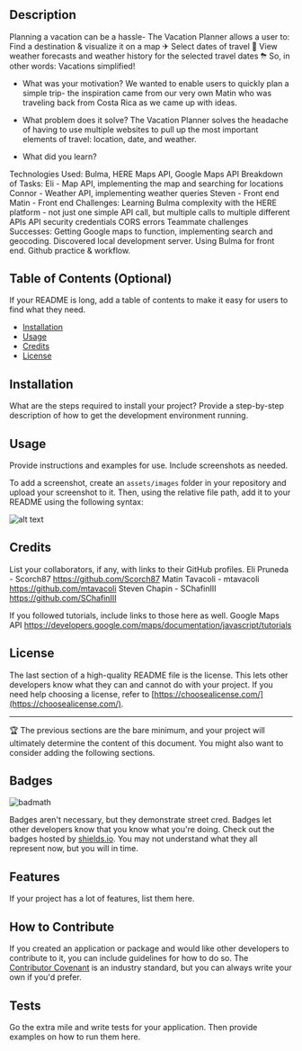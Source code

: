 # <The Vacation Planner>

## Description

Planning a vacation can be a hassle- The Vacation Planner allows a user to:
Find a destination & visualize it on a map 	✈
Select dates of travel 	📅
View weather forecasts and weather history for the selected travel dates ⛈
So, in other words: Vacations simplified!

- What was your motivation?
We wanted to enable users to quickly plan a simple trip- the inspiration came from our very own Matin who was traveling back from Costa Rica as we came up with ideas.

- What problem does it solve?
The Vacation Planner solves the headache of having to use multiple websites to pull up the most important elements of travel: location, date, and weather.

- What did you learn?

Technologies Used: Bulma, HERE Maps API, Google Maps API
Breakdown of Tasks: 
Eli - Map API, implementing the map and searching for locations
Connor - Weather API, implementing weather queries
Steven - Front end
Matin - Front end
Challenges: 
Learning Bulma 
complexity with the HERE platform - not just one simple API call, but multiple calls to multiple different APIs
API security credentials
CORS errors 
Teammate challenges
Successes: Getting Google maps to function, implementing search and geocoding. Discovered local development server. Using Bulma for front end. Github practice & workflow.

## Table of Contents (Optional)

If your README is long, add a table of contents to make it easy for users to find what they need.

- [Installation](#installation)
- [Usage](#usage)
- [Credits](#credits)
- [License](#license)

## Installation

What are the steps required to install your project? Provide a step-by-step description of how to get the development environment running.

## Usage

Provide instructions and examples for use. Include screenshots as needed.

To add a screenshot, create an `assets/images` folder in your repository and upload your screenshot to it. Then, using the relative file path, add it to your README using the following syntax:

![alt text](assets/images/screenshot.png)

## Credits

List your collaborators, if any, with links to their GitHub profiles.
Eli Pruneda - Scorch87 https://github.com/Scorch87
Matin Tavacoli - mtavacoli https://github.com/mtavacoli
Steven Chapin - SChafinIII https://github.com/SChafinIII

If you followed tutorials, include links to those here as well.
Google Maps API
https://developers.google.com/maps/documentation/javascript/tutorials

## License

The last section of a high-quality README file is the license. This lets other developers know what they can and cannot do with your project. If you need help choosing a license, refer to [https://choosealicense.com/](https://choosealicense.com/).

---

🏆 The previous sections are the bare minimum, and your project will ultimately determine the content of this document. You might also want to consider adding the following sections.

## Badges

![badmath](https://img.shields.io/github/languages/top/nielsenjared/badmath)

Badges aren't necessary, but they demonstrate street cred. Badges let other developers know that you know what you're doing. Check out the badges hosted by [shields.io](https://shields.io/). You may not understand what they all represent now, but you will in time.

## Features

If your project has a lot of features, list them here.

## How to Contribute

If you created an application or package and would like other developers to contribute to it, you can include guidelines for how to do so. The [Contributor Covenant](https://www.contributor-covenant.org/) is an industry standard, but you can always write your own if you'd prefer.

## Tests

Go the extra mile and write tests for your application. Then provide examples on how to run them here.
